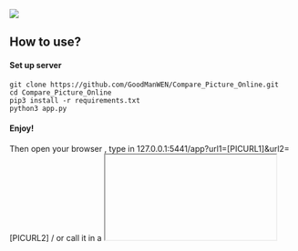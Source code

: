 ![](https://github.com/GoodManWEN/Compare_Picture_Online/blob/master/logo/LOGO.png)

## How to use?
 
#### Set up server

    git clone https://github.com/GoodManWEN/Compare_Picture_Online.git
    cd Compare_Picture_Online
    pip3 install -r requirements.txt
    python3 app.py

#### Enjoy!
Then open your browser , type in 127.0.0.1:5441/app?url1=[PICURL1]&url2=[PICURL2]
 / or call it in a <iframe>.
    
#### e.g.
There's two picture routed by default in debug mod,
so you can access demo by this url:
    
    http://127.0.0.1:5441/app?url1=http://127.0.0.1:5441/pic1.jpg&url2=http://127.0.0.1:5441/pic2.jpg
    
remember to turn off 'debug' option in production.
    
## Demo url
#### API
https://compare.nazorip.site/app

![](https://github.com/GoodManWEN/Compare_Picture_Online/blob/master/test/screenshot.jpg)
